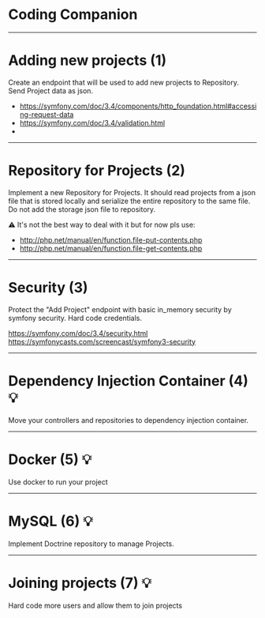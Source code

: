 # Coding Companion 

---

# Adding new projects (1)
Create an endpoint that will be used to add new projects to Repository. Send Project data as json.

- https://symfony.com/doc/3.4/components/http_foundation.html#accessing-request-data
- https://symfony.com/doc/3.4/validation.html
- 

---

# Repository for Projects (2)
Implement a new Repository for Projects. It should read projects from a json file that is stored locally and serialize the entire repository to the same file. Do not add the storage json file to repository.

:warning: It's not the best way to deal with it but for now pls use:
- http://php.net/manual/en/function.file-put-contents.php
- http://php.net/manual/en/function.file-get-contents.php

---

# Security (3)
Protect the "Add Project" endpoint with basic in_memory security by symfony security. Hard code credentials.

https://symfony.com/doc/3.4/security.html
https://symfonycasts.com/screencast/symfony3-security

--- 

# Dependency Injection Container (4) :bulb:
Move your controllers and repositories to dependency injection container.

---

# Docker (5) :bulb:
Use docker to run your project

---

# MySQL (6) :bulb:
Implement Doctrine repository to manage Projects.

---

# Joining projects (7) :bulb:
Hard code more users and allow them to join projects
